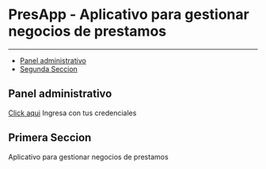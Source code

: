 # PresApp - Aplicativo para gestionar negocios de prestamos
---

- [Panel administrativo](#section-1)
- [Segunda Seccion](#section-2)

<a name="section-1"></a>
## Panel administrativo
[Click aqui](http://localhost:8000/admin)
Ingresa con tus credenciales


<a name="section-2"></a>
## Primera Seccion
Aplicativo para gestionar negocios de prestamos